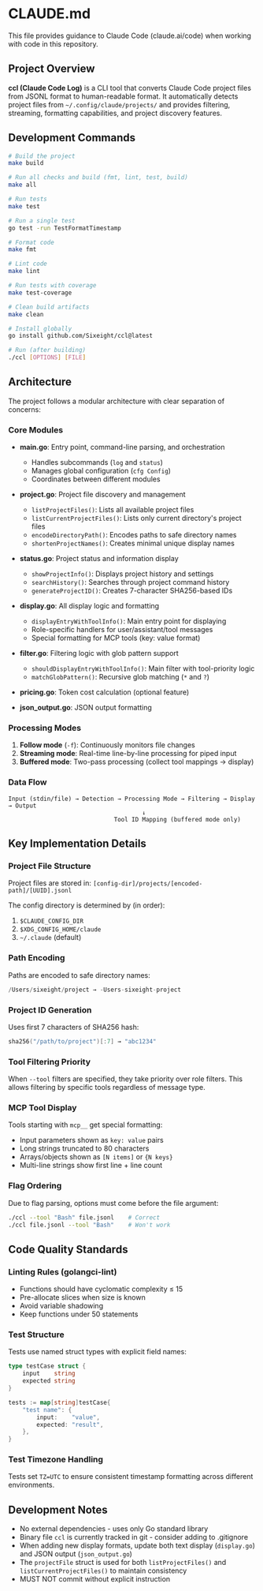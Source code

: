 # CLAUDE.md

This file provides guidance to Claude Code (claude.ai/code) when working with code in this repository.

## Project Overview

**ccl (Claude Code Log)** is a CLI tool that converts Claude Code project files from JSONL format to human-readable format. It automatically detects project files from `~/.config/claude/projects/` and provides filtering, streaming, formatting capabilities, and project discovery features.

## Development Commands

```bash
# Build the project
make build

# Run all checks and build (fmt, lint, test, build)
make all

# Run tests
make test

# Run a single test
go test -run TestFormatTimestamp

# Format code
make fmt

# Lint code  
make lint

# Run tests with coverage
make test-coverage

# Clean build artifacts
make clean

# Install globally
go install github.com/Sixeight/ccl@latest

# Run (after building)
./ccl [OPTIONS] [FILE]
```

## Architecture

The project follows a modular architecture with clear separation of concerns:

### Core Modules

- **main.go**: Entry point, command-line parsing, and orchestration
  - Handles subcommands (`log` and `status`)
  - Manages global configuration (`cfg Config`)
  - Coordinates between different modules

- **project.go**: Project file discovery and management
  - `listProjectFiles()`: Lists all available project files
  - `listCurrentProjectFiles()`: Lists only current directory's project files
  - `encodeDirectoryPath()`: Encodes paths to safe directory names
  - `shortenProjectNames()`: Creates minimal unique display names

- **status.go**: Project status and information display
  - `showProjectInfo()`: Displays project history and settings
  - `searchHistory()`: Searches through project command history
  - `generateProjectID()`: Creates 7-character SHA256-based IDs

- **display.go**: All display logic and formatting
  - `displayEntryWithToolInfo()`: Main entry point for displaying
  - Role-specific handlers for user/assistant/tool messages
  - Special formatting for MCP tools (key: value format)

- **filter.go**: Filtering logic with glob pattern support
  - `shouldDisplayEntryWithToolInfo()`: Main filter with tool-priority logic
  - `matchGlobPattern()`: Recursive glob matching (`*` and `?`)

- **pricing.go**: Token cost calculation (optional feature)
- **json_output.go**: JSON output formatting

### Processing Modes

1. **Follow mode** (`-f`): Continuously monitors file changes
2. **Streaming mode**: Real-time line-by-line processing for piped input
3. **Buffered mode**: Two-pass processing (collect tool mappings → display)

### Data Flow

```
Input (stdin/file) → Detection → Processing Mode → Filtering → Display → Output
                                      ↓
                              Tool ID Mapping (buffered mode only)
```

## Key Implementation Details

### Project File Structure

Project files are stored in: `[config-dir]/projects/[encoded-path]/[UUID].jsonl`

The config directory is determined by (in order):
1. `$CLAUDE_CONFIG_DIR`
2. `$XDG_CONFIG_HOME/claude`
3. `~/.claude` (default)

### Path Encoding

Paths are encoded to safe directory names:
```go
/Users/sixeight/project → -Users-sixeight-project
```

### Project ID Generation

Uses first 7 characters of SHA256 hash:
```go
sha256("/path/to/project")[:7] → "abc1234"
```

### Tool Filtering Priority

When `--tool` filters are specified, they take priority over role filters. This allows filtering by specific tools regardless of message type.

### MCP Tool Display

Tools starting with `mcp__` get special formatting:
- Input parameters shown as `key: value` pairs
- Long strings truncated to 80 characters
- Arrays/objects shown as `[N items]` or `{N keys}`
- Multi-line strings show first line + line count

### Flag Ordering

Due to flag parsing, options must come before the file argument:
```bash
./ccl --tool "Bash" file.jsonl    # Correct
./ccl file.jsonl --tool "Bash"    # Won't work
```

## Code Quality Standards

### Linting Rules (golangci-lint)

- Functions should have cyclomatic complexity ≤ 15
- Pre-allocate slices when size is known
- Avoid variable shadowing
- Keep functions under 50 statements

### Test Structure

Tests use named struct types with explicit field names:
```go
type testCase struct {
    input    string
    expected string
}

tests := map[string]testCase{
    "test name": {
        input:    "value",
        expected: "result",
    },
}
```

### Test Timezone Handling

Tests set `TZ=UTC` to ensure consistent timestamp formatting across different environments.

## Development Notes

- No external dependencies - uses only Go standard library
- Binary file `ccl` is currently tracked in git - consider adding to .gitignore
- When adding new display formats, update both text display (`display.go`) and JSON output (`json_output.go`)
- The `projectFile` struct is used for both `listProjectFiles()` and `listCurrentProjectFiles()` to maintain consistency
- MUST NOT commit without explicit instruction